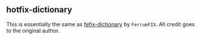 ## hotfix-dictionary

This is essentially the same as
[fefix-dictionary](https://github.com/ferrumfix/ferrumfix/tree/develop/crates/fefix-dictionary)
by `FerrumFIX`. All credit goes to the original author.
